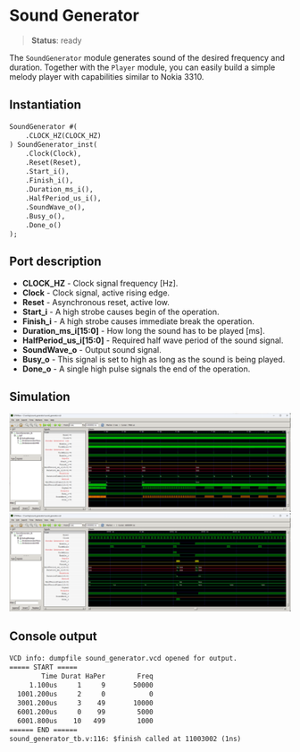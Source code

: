 # Sound Generator

>**Status**: ready

The `SoundGenerator` module generates sound of the desired frequency and duration. Together with the `Player` module, you can easily build a simple melody player with capabilities similar to Nokia 3310.

## Instantiation

    SoundGenerator #(
        .CLOCK_HZ(CLOCK_HZ)
    ) SoundGenerator_inst(
        .Clock(Clock),
        .Reset(Reset),
        .Start_i(),
        .Finish_i(),
        .Duration_ms_i(),
        .HalfPeriod_us_i(),
        .SoundWave_o(),
        .Busy_o(),
        .Done_o()
    );

## Port description

+ **CLOCK_HZ** - Clock signal frequency [Hz].
+ **Clock** - Clock signal, active rising edge.
+ **Reset** - Asynchronous reset, active low.
+ **Start_i** - A high strobe causes begin of the operation.
+ **Finish_i** - A high strobe causes immediate break the operation.
+ **Duration_ms_i[15:0]** - How long the sound has to be played [ms].
+ **HalfPeriod_us_i[15:0]** - Required half wave period of the sound signal.
+ **SoundWave_o** - Output sound signal.
+ **Busy_o** - This signal is set to high as long as the sound is being played.
+ **Done_o** - A single high pulse signals the end of the operation.

## Simulation

![Simulation](simulation.png "Simulation")
![Simulation](simulation2.png "Simulation")

## Console output

    VCD info: dumpfile sound_generator.vcd opened for output.
    ===== START =====
            Time Durat HaPer        Freq
         1.100us     1     9       50000
      1001.200us     2     0           0
      3001.200us     3    49       10000
      6001.200us     0    99        5000
      6001.800us    10   499        1000
    ====== END ======
    sound_generator_tb.v:116: $finish called at 11003002 (1ns)
